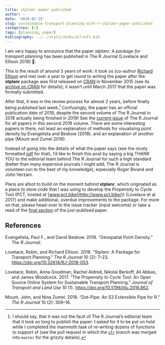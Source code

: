 ```yaml
---
title: stplanr paper published
author: ~
date: '2019-02-25'
slug: sustainable-transport-planning-with-r-stplanr-paper-published
categories: [r]
tags: [planning, paper]
bibliography: ../../static/bibs/allrefs.bib
---
```


I am very happy to announce that the paper *stplanr: A package for transport planning* has been published in The R Journal (Lovelace and Ellison 2018) 🎉.

This is the result of around 3 years of work:
it took us (co-author [Richard Ellison](https://business.sydney.edu.au/staff/richard.ellison) and me) over a year to get round to writing the paper after the **stplanr** package was first released on [CRAN](https://cran.r-project.org/package=stplanr) in November 2015 (see its [archive on CRAN](https://cran.r-project.org/src/contrib/Archive/stplanr/) for details); it wasn’t until March 2017 that the paper was formally submitted.

After that, it was in the review process for almost 2 years, before finally being published last week.[^1]
Confusingly, the paper has an official publication date of 2018, despite the second volume of The R Journal in 2018 actually being finished in 2019!
See the [current issue](https://journal.r-project.org/archive/2018-1/) of The R Journal for all papers in this second 2018 volume.
There are some interesting papers in there, not least an explanation of methods for visualising point density by Evangelista and Beskow (2018), and an explanation of *another* pipe (Mount and Zumel 2018).

Instead of going into the details of what the paper says (see the nicely formatted [pdf](https://journal.r-project.org/archive/2018/RJ-2018-053/RJ-2018-053.pdf) for that), I’d like to finish this post by saying a big THANK YOU to the editorial team behind The R Journal for such a high standard (better than many expensive journals I might add, The R Journal is volunteer-run to the best of my knowledge), especially Roger Bivand and John Verzani.

Plans are afoot to build on the moment behind **stplanr**, which originated as a place to store code that I was using to develop the Propensity to Cycle Tool (PCT, hosted at [www.pct.bike](http://www.pct.bike/)) (Lovelace et al. 2017) and make additional, overdue improvements to the package.
For more on that, please head-over to the issue tracker (input welcome) or take a read of the [final section](https://journal.r-project.org/archive/2018/RJ-2018-053/RJ-2018-053.pdf#page=14) of the just-publised paper.

## References

<div id="refs" class="references csl-bib-body hanging-indent">

<div id="ref-evangelista_geospatial_2018" class="csl-entry">

Evangelista, Paul F., and David Beskow. 2018. “Geospatial Point Density.” *The R Journal*.

</div>

<div id="ref-lovelace_stplanr_2018" class="csl-entry">

Lovelace, Robin, and Richard Ellison. 2018. “Stplanr: A Package for Transport Planning.” *The R Journal* 10 (2): 7–23. <https://doi.org/10.32614/RJ-2018-053>.

</div>

<div id="ref-lovelace_propensity_2017" class="csl-entry">

Lovelace, Robin, Anna Goodman, Rachel Aldred, Nikolai Berkoff, Ali Abbas, and James Woodcock. 2017. “The Propensity to Cycle Tool: An Open Source Online System for Sustainable Transport Planning.” *Journal of Transport and Land Use* 10 (1). <https://doi.org/10.5198/jtlu.2016.862>.

</div>

<div id="ref-mount_dotpipe_2018" class="csl-entry">

Mount, John, and Nina Zumel. 2018. “Dot-Pipe: An S3 Extensible Pipe for R.” *The R Journal* 10 (2): 309–16.

</div>

</div>

[^1]: 
    I should say, that it was not the fault of The R Journal’s editorial team that it took so long to publish the paper:
    I asked for it to be put on hold while I completed the mammoth task of re-writing dozens of functions to support sf (see the pull request in which the [`sfr`](https://github.com/ropensci/stplanr/pull/198) branch was merged into `master` for the grizzly details).
